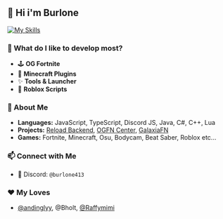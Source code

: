 ## 👋 Hi i'm Burlone

[![My Skills](https://skillicons.dev/icons?i=github,js,ts,discord,discordjs,java,cs,cpp,vscode)](https://skillicons.dev)

### 👀 What do I like to develop most?  
- 🕹️ **OG Fortnite**  
- 🧨 **Minecraft Plugins**
- ✨ **Tools & Launcher**
- 🎁 **Roblox Scripts**

### 🧐 About Me
- **Languages:** JavaScript, TypeScript, Discord JS, Java, C#, C++, Lua
- **Projects:** [Reload Backend](https://github.com/Project-Reload/Reload-Backend), [OGFN Center](https://discord.gg/ogfncenter), [GalaxiaFN](https://dsc.gg/galaxiaftn)
- **Games:** Fortnite, Minecraft, Osu, Bodycam, Beat Saber, Roblox etc...

### 📫 Connect with Me  
- 💬 Discord: `@burlone413`

### ❤ My Loves
- [@andinglyy](https://github.com/ItzAndingly), @Bholt, [@Raffymimi](https://github.com/raffymimii)
